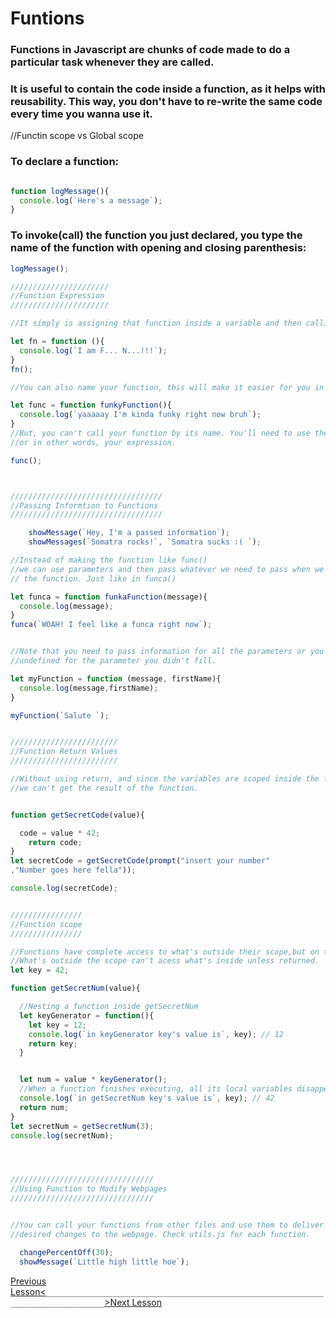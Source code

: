 # Funtions

### Functions in Javascript are chunks of code made to do a particular task whenever they are called.
### It is useful to contain the code inside a function, as it helps with reusability. This way, you don't have to re-write the same code every time you wanna use it.
//Functin scope vs Global scope
### To declare a function:

```javascript

function logMessage(){
  console.log(`Here's a message`);
}
```
### To invoke(call) the function you just declared, you type the name of the function with opening and closing parenthesis:

```javascript
logMessage();
```


```javascript
//////////////////////
//Function Expression
//////////////////////

//It simply is assigning that function inside a variable and then calling the variable.

let fn = function (){
  console.log(`I am F... N...!!!`);
}
fn();

//You can also name your function, this will make it easier for you in debugging.

let func = function funkyFunction(){
  console.log(`yaaaaay I'm kinda funky right now bruh`);
}
//But, you can't call your function by its name. You'll need to use the variable,
//or in other words, your expression.

func();



//////////////////////////////////
//Passing Informtion to Functions
//////////////////////////////////

    showMessage(`Hey, I'm a passed information`);
    showMessages(`Somatra rocks!`, `Somatra sucks :( `);

//Instead of making the function like func()
//we can use parameters and then pass whatever we need to pass when we call
// the function. Just like in funca()

let funca = function funkaFunction(message){
  console.log(message);
}
funca(`WOAH! I feel like a funca right now`);


//Note that you need to pass information for all the parameters or you'll get
//undefined for the parameter you didn't fill.

let myFunction = function (message, firstName){
  console.log(message,firstName);
}

myFunction(`Salute `);


////////////////////////
//Function Return Values
////////////////////////

//Without using return, and since the variables are scoped inside the function,
//we can't get the result of the function.


function getSecretCode(value){

  code = value * 42;
    return code;
}
let secretCode = getSecretCode(prompt("insert your number"
,"Number goes here fella"));

console.log(secretCode);


////////////////
//Function scope
////////////////

//Functions have complete access to what's outside their scope,but on the contrary,
//What's outside the scope can't acess what's inside unless returned.
let key = 42;

function getSecretNum(value){

  //Nesting a function inside getSecretNum
  let keyGenerator = function(){
    let key = 12;
    console.log(`in keyGenerator key's value is`, key); // 12
    return key;
  }


  let num = value * keyGenerator();
  //When a function finishes executing, all its local variables disappear
  console.log(`in getSecretNum key's value is`, key); // 42
  return num;
}
let secretNum = getSecretNum(3);
console.log(secretNum);




////////////////////////////////
//Using Function to Modify Webpages
////////////////////////////////


//You can call your functions from other files and use them to deliver your 
//desired changes to the webpage. Check utils.js for each function.

  changePercentOff(30);
  showMessage(`Little high little hoe`); 


```


[Previous Lesson<](./js-tutorials/12-string-manipulation.md)`___________________________________________________________________________________`[>Next Lesson](./js-tutorials/13-functions.md)